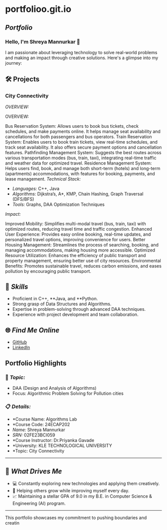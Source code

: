 # portfolioo.git.io
## *Portfolio*

### Hello, I'm Shreya Mannurkar 👋

I am passionate about leveraging technology to solve real-world problems and making an impact through creative solutions. 
Here's a glimpse into my journey:  


## 🛠 Projects

### City Connectivity 

*OVERVIEW:*  

OVERVIEW:

Bus Reservation System: Allows users to book bus tickets, check schedules, and make payments online. It helps manage seat availability and cancellations for both passengers and bus operators.
Train Reservation System: Enables users to book train tickets, view real-time schedules, and track seat availability. It also offers secure payment options and cancellation features.
Pathfinding Management System: Suggests the best routes across various transportation modes (bus, train, taxi), integrating real-time traffic and weather data for optimized travel.
Residence Management System: Helps users find, book, and manage both short-term (hotels) and long-term (apartments) accommodations, with features for booking, payments, and lease management.
*Technical Stack:*  

- *Languages:* C++, Java  
- *Algorithms:* Dijkstra’s, A*, KMP, Chain Hashing, Graph Traversal (DFS/BFS)
- *Tools:* Graphs, DAA Optimization Techniques  

*Impact:*  

Improved Mobility: Simplifies multi-modal travel (bus, train, taxi) with optimized routes, reducing travel time and traffic congestion.
Enhanced User Experience: Provides easy online booking, real-time updates, and personalized travel options, improving convenience for users.
Better Housing Management: Streamlines the process of searching, booking, and managing accommodations, making housing more accessible.
Optimized Resource Utilization: Enhances the efficiency of public transport and property management, ensuring better use of city resources.
Environmental Benefits: Promotes sustainable travel, reduces carbon emissions, and eases pollution by encouraging public transport.
## 🚀 *Skills*  

- Proficient in C++, **Java, and **Python.  
- Strong grasp of Data Structures and Algorithms.  
- Expertise in problem-solving through advanced DAA techniques.  
- Experience with project development and team collaboration.  


## 🌐 *Find Me Online*

- [GitHub](https://github.com/shreya1176/portfolioo.git.io)
- [LinkedIn](www.linkedin.com/in/shreya-mannurkar-701195345)

## Portfolio Highlights

### 🎯 *Topic:* 

- DAA (Design and Analysis of Algorithms)  
- Focus: Algorithmic Problem Solving for Pollution cities  

### 📋 *Details:*

- *Course Name: Algorithms Lab 
- *Course Code: 24ECAP202  
- *Name:* Shreya Mannurkar
- *SRN:* 02FE23BCI059  
- *Course Instructor: Dr.Priyanka Gavade  
- *University: KLE TECHNOLOGICAL UNIVERSITY
- *Topic: City Connectivity

---

## 🎨 *What Drives Me*  
- 💻 Constantly exploring new technologies and applying them creatively.  
- 🤝 Helping others grow while improving myself every day.  
- 📈 Maintaining a stellar GPA of 9.0 in my B.E. in Computer Science & Engineering (AI) program.  

---

This portfolio showcases my commitment to pushing boundaries and creatin
